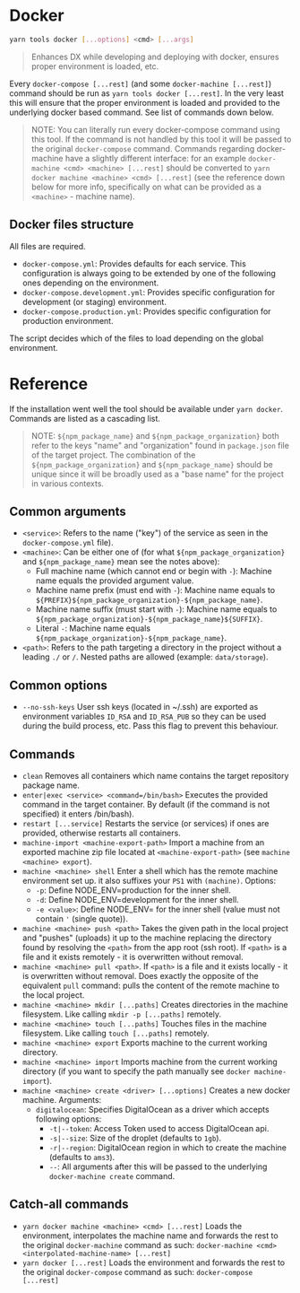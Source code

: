 # Docker

```bash
yarn tools docker [...options] <cmd> [...args]
```

> Enhances DX while developing and deploying with docker, ensures proper environment is loaded, etc.

Every `docker-compose [...rest]` (and some `docker-machine [...rest]`) command should be run as `yarn tools docker [...rest]`. In the very least this will ensure that the proper environment is loaded and provided to the underlying docker based command. See list of commands down below.

> NOTE: You can literally run every docker-compose command using this tool. If the command is not handled by this tool it will be passed to the original `docker-compose` command. Commands regarding docker-machine have a slightly different interface: for an example `docker-machine <cmd> <machine> [...rest]` should be converted to `yarn docker machine <machine> <cmd> [...rest]` (see the reference down below for more info, specifically on what can be provided as a `<machine>` - machine name).

## Docker files structure

All files are required.

- `docker-compose.yml`: Provides defaults for each service. This configuration is always going to be extended by one of the following ones depending on the environment.
- `docker-compose.development.yml`: Provides specific configuration for development (or staging) environment.
- `docker-compose.production.yml`: Provides specific configuration for production environment.

The script decides which of the files to load depending on the global environment.

# Reference

If the installation went well the tool should be available under `yarn docker`. Commands are listed as a cascading list.

> NOTE: `${npm_package_name}` and `${npm_package_organization}` both refer to the keys "name" and "organization" found in `package.json` file of the target project. The combination of the `${npm_package_organization}` and `${npm_package_name}` should be unique since it will be broadly used as a "base name" for the project in various contexts.

## Common arguments

- `<service>`: Refers to the name ("key") of the service as seen in the `docker-compose.yml` file).
- `<machine>`: Can be either one of (for what `${npm_package_organization}` and `${npm_package_name}` mean see the notes above):
  - Full machine name (which cannot end or begin with `-`): Machine name equals the provided argument value.
  - Machine name prefix (must end with `-`): Machine name equals to `${PREFIX}${npm_package_organization}-${npm_package_name}`.
  - Machine name suffix (must start with `-`): Machine name equals to `${npm_package_organization}-${npm_package_name}${SUFFIX}`.
  - Literal `-`: Machine name equals `${npm_package_organization}-${npm_package_name}`.
- `<path>`: Refers to the path targeting a directory in the project without a leading `./` or `/`. Nested paths are allowed (example: `data/storage`).

## Common options

- `--no-ssh-keys`
  User ssh keys (located in ~/.ssh) are exported as environment variables `ID_RSA` and `ID_RSA_PUB` so they can be used during the build process, etc. Pass this flag to prevent this behaviour.

## Commands

- `clean`
  Removes all containers which name contains the target repository package name.
- `enter|exec <service> <command=/bin/bash>`
  Executes the provided command in the target container. By default (if the command is not specified) it enters /bin/bash).
- `restart [...service]`
  Restarts the service (or services) if ones are provided, otherwise restarts all containers.
- `machine-import <machine-export-path>`
  Import a machine from an exported machine zip file located at `<machine-export-path>` (see `machine <machine> export`).
- `machine <machine> shell`
  Enter a shell which has the remote machine environment set up. it also suffixes your `PS1` with `(machine)`.
  Options:
  - `-p`: Define NODE_ENV=production for the inner shell.
  - `-d`: Define NODE_ENV=development for the inner shell.
  - `-e <value>`: Define NODE_ENV=<value> for the inner shell (value must not contain `'` (single quote)).
- `machine <machine> push <path>`
  Takes the given path in the local project and "pushes" (uploads) it up to the machine replacing the directory found by resolving the `<path>` from the app root (ssh root). If `<path>` is a file and it exists remotely - it is overwritten without removal.
- `machine <machine> pull <path>`. If `<path>` is a file and it exists locally - it is overwritten without removal.
  Does exactly the opposite of the equivalent `pull` command: pulls the content of the remote machine to the local project.
- `machine <machine> mkdir [...paths]`
  Creates directories in the machine filesystem. Like calling `mkdir -p [...paths]` remotely.
- `machine <machine> touch [...paths]`
  Touches files in the machine filesystem. Like calling `touch [...paths]` remotely.
- `machine <machine> export`
  Exports machine to the current working directory.
- `machine <machine> import`
  Imports machine from the current working directory (if you want to specify the path manually see `docker machine-import`).
- `machine <machine> create <driver> [...options]`
  Creates a new docker machine. Arguments:
  - `digitalocean`: Specifies DigitalOcean as a driver which accepts following options:
    - `-t|--token`: Access Token used to access DigitalOcean api.
    - `-s|--size`: Size of the droplet (defaults to `1gb`).
    - `-r|--region`: DigitalOcean region in which to create the machine (defaults to `ams3`).
    - `--`: All arguments after this will be passed to the underlying `docker-machine create` command.

## Catch-all commands

- `yarn docker machine <machine> <cmd> [...rest]`
  Loads the environment, interpolates the machine name and forwards the rest to the original `docker-machine` command as such: `docker-machine <cmd> <interpolated-machine-name> [...rest]`
- `yarn docker [...rest]`
  Loads the environment and forwards the rest to the original `docker-compose` command as such: `docker-compose [...rest]`
